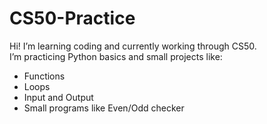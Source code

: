 # CS50-Practice
Hi! I’m learning coding and currently working through CS50.  
I’m practicing Python basics and small projects like:

- Functions
- Loops
- Input and Output
- Small programs like Even/Odd checker
